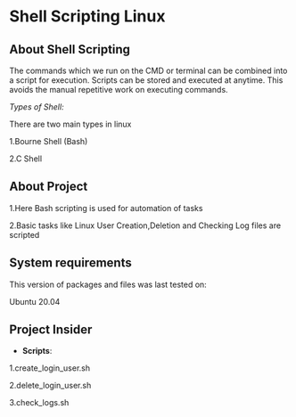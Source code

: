# **Shell Scripting Linux**

## **About Shell Scripting**
The commands which we run on the CMD or terminal can be combined into a script for 
execution.
Scripts can be stored and executed at anytime.
This avoids the manual repetitive work on executing commands.

*Types of Shell:*

There are two main types in linux

1.Bourne Shell (Bash)

2.C Shell

## **About Project**

1.Here Bash scripting is used for automation of tasks

2.Basic tasks like Linux User Creation,Deletion and Checking Log files are scripted


## **System requirements**

This version of packages and files was last tested on:

Ubuntu 20.04

## **Project Insider**

- **Scripts**: 

1.create_login_user.sh 

2.delete_login_user.sh 

3.check_logs.sh
